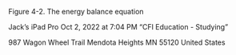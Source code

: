 Figure 4-2. The energy balance equation




Jack’s iPad Pro
Oct 2, 2022 at 7:04 PM
“CFI Education  - Studying”


987 Wagon Wheel Trail
Mendota Heights MN 55120
United States